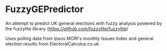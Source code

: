 # FuzzyGEPredictor

An attempt to predict UK general elections with fuzzy analysis powered by the fuzzylite library (https://github.com/fuzzylite/fuzzylite)

Uses polling data from Ipsos MORI's monthly Issues Index and general election results from ElectoralCalculus.co.uk

